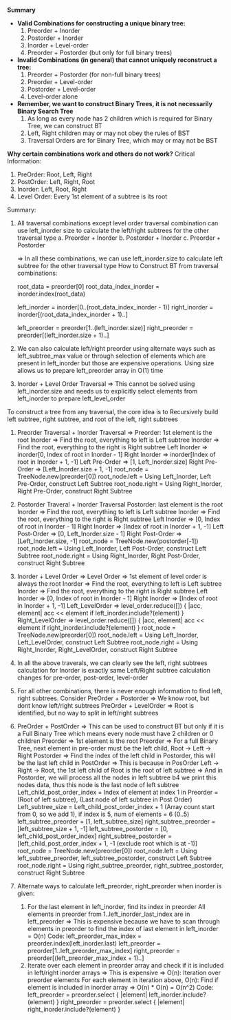 **Summary**

- **Valid Combinations for constructing a unique binary tree:**
  1. Preorder + Inorder
  2. Postorder + Inorder
  3. Inorder + Level-order
  4. Preorder + Postorder (but only for full binary trees)
- **Invalid Combinations (in general) that cannot uniquely reconstruct a tree:**
  1. Preorder + Postorder (for non-full binary trees)
  2. Preorder + Level-order
  3. Postorder + Level-order
  4. Level-order alone
- **Remember, we want to construct Binary Trees, it is not necessarily Binary Search Tree**
  1. As long as every node has 2 children which is required for Binary Tree, we can construct BT
  2. Left, Right children may or may not obey the rules of BST
  3. Traversal Orders are for Binary Tree, which may or may not be BST

**Why certain combinations work and others do not work?**
Critical Information:

1. PreOrder: Root, Left, Right
2. PostOrder: Left, Right, Root
3. Inorder: Left, Root, Right
4. Level Order: Every 1st element of a subtree is its root

Summary:

1. All traversal combinations except level order traversal combination can use left_inorder size to calculate the left/right
   subtrees for the other traversal type
   a. Preorder + Inorder
   b. Postorder + Inorder
   c. Preorder + Postorder

   => In all these combinations, we can use left_inorder.size to calculate left subtree for the other traversal type
   How to Construct BT from traversal combinations:

   root_data = preorder[0]
   root_data_index_inorder = inorder.index(root_data)

   left_inorder = inorder[0..(root_data_index_inorder - 1)]
   right_inorder = inorder[(root_data_index_inorder + 1)..]

   left_preorder = preorder[1..(left_inorder.size)]
   right_preorder = preorder[(left_inorder.size + 1)..]

2. We can also calculate left/right preorder using alternate ways such as left_subtree_max value or through selection
   of elements which are present in left_inorder but those are expensive operations. Using size allows us to
   prepare left_preorder array in O(1) time

3. Inorder + Level Order Traversal => This cannot be solved using left_inorder.size and needs us to explicitly select
   elements from left_inorder to prepare left_level_order

To construct a tree from any traversal, the core idea is to Recursively build left subtree, right subtree, and root of
the left, right subtrees

1. Preorder Traversal + Inorder Traversal =>
   Preorder: 1st element is the root
   Inorder => Find the root, everything to left is Left subtree
   Inorder => Find the root, everything to the right is Right subtree
   Left Inorder => inorder[0, Index of root in Inorder - 1]
   Right Inorder => inorder[Index of root in Inorder + 1, -1]
   Left Pre-Order => [1, Left_Inorder.size]
   Right Pre-Order => [Left_Inorder.size + 1, -1]
   root_node = TreeNode.new(preorder[0])
   root_node.left = Using Left_Inorder, Left Pre-Order, construct Left Subtree
   root_node.right = Using Right_Inorder, Right Pre-Order, construct Right Subtree

2. Postorder Traveral + Inorder Traversal
   Postorder: last element is the root
   Inorder => Find the root, everything to left is Left subtree
   Inorder => Find the root, everything to the right is Right subtree
   Left Inorder => [0, Index of root in Inorder - 1]
   Right Inorder => [Index of root in Inorder + 1, -1]
   Left Post-Order => [0, Left_Inorder.size - 1]
   Right Post-Order => [Left_Inorder.size, -1]
   root_node = TreeNode.new(postorder[-1])
   root_node.left = Using Left_Inorder, Left Post-Order, construct Left Subtree
   root_node.right = Using Right_Inorder, Right Post-Order, construct Right Subtree

3. Inorder + Level Order =>
   Level Order => 1st element of level order is always the root
   Inorder => Find the root, everything to left is Left subtree
   Inorder => Find the root, everything to the right is Right subtree
   Left Inorder => [0, Index of root in Inorder - 1]
   Right Inorder => [Index of root in Inorder + 1, -1]
   Left_LevelOrder => level_order.reduce([]) { |acc, element| acc << element if left_inorder.include?(element) }
   Right_LevelOrder => level_order.reduce([]) { |acc, element| acc << element if right_inorder.include?(element) }
   root_node = TreeNode.new(preorder[0])
   root_node.left = Using Left_Inorder, Left_LevelOrder, construct Left Subtree
   root_node.right = Using Right_Inorder, Right_LevelOrder, construct Right Subtree

4. In all the above traverals, we can clearly see the left, right subtrees calculation for Inorder is exactly same
   Left/Right subtree calculation changes for pre-order, post-order, level-order
5. For all other combinations, there is never enough information to find left, right subtrees. Consider
   PreOrder + Postorder => We know root, but dont know left/right subtrees
   PreOrder + LevelOrder => Root is identified, but no way to split in left/right subtrees
6. PreOrder + PostOrder => This can be used to construct BT but only if it is a Full Binary Tree which means every
   node must have 2 children or 0 children
   Preorder => 1st element is the root
   Preorder => For a full Binary Tree, next element in pre-order must be the left child, Root -> Left -> Right
   Postorder => Find the index of the left child in Postorder, this will be the last left child in PostOrder
   => This is because in PosOrder Left -> Right -> Root, the 1st left child of Root is the root of left subtree
   => And in Postorder, we will process all the nodes in left subtree b4 we print this nodes data, thus this node
   is the last node of left subtree
   Left_child_post_order_index = Index of element at index 1 in Preorder = (Root of left subtree), (Last node of left subtree in Post Order)
   Left_subtree_size = Left_child_post_order_index + 1 (Array count start from 0, so we add 1), if index is 5, num of elements = 6 (0..5)
   left_subtree_preorder = [1, left_subtree_size]
   right_subtree_preorder = [left_subtree_size + 1, -1]
   left_subtree_postorder = [0, left_child_post_order_index]
   right_subtree_postorder = [left_child_post_order_index + 1, -1 (exclude root which is at -1)]
   root_node = TreeNode.new(preorder[0])
   root_node.left = Using left_subtree_preorder, left_subtree_postorder, construct Left Subtree
   root_node.right = Using right_subtree_preorder, right_subtree_postorder, construct Right Subtree
7. Alternate ways to calculate left_preorder, right_preorder when inorder is given:
   1. For the last element in left_inorder, find its index in preorder
      All elements in preorder from 1..left_inorder_last_index are in left_preorder
      => This is expensive because we have to scan through elements in
      preorder to find the index of last element in left_inorder = O(n)
      Code:
      left_preorder_max_index = preorder.index(left_inorder.last)
      left_preorder = preorder[1..left_preorder_max_index]
      right_preorder = preorder[(left_preorder_max_index + 1)..]
   2. Iterate over each element in preorder array and check if it is included
      in left/right inorder arrays
      => This is expensive =>
      O(n): Iteration over preorder elements
      For each element in iteration above,
      O(n): Find if element is included in inorder array
      => O(n) \* O(n) = O(n^2)
      Code:
      left_preorder = preorder.select { |element| left_inorder.include?(element) }
      right_preorder = preorder.select { |element| right_inorder.include?(element) }
